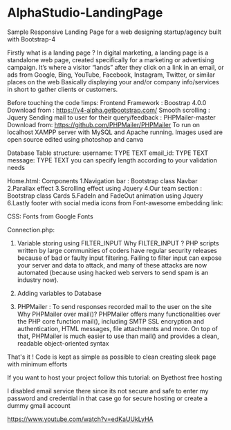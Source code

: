 # AlphaStudio-LandingPage
Sample Responsive Landing Page for a web designing startup/agency built with Bootstrap-4

Firstly what is a landing page ?
In digital marketing, a landing page is a standalone web page, created specifically for a marketing or advertising campaign. It’s where a visitor “lands” after they click on a link in an email, or ads from Google, Bing, YouTube, Facebook, Instagram, Twitter, or similar places on the web
Basically displaying your and/or company info/services in short to gather clients or customers.

Before touching the code !imps:
Frontend Framework : Boostrap 4.0.0
Download from : https://v4-alpha.getbootstrap.com/
Smooth scrolling : Jquery 
Sending mail to user for their query/feedback : PHPMailer-master 
Download from: https://github.com/PHPMailer/PHPMailer
To run on localhost XAMPP server with MySQL and Apache running.
Images used are open source edited using photoshop and canva

Database Table structure:
username: TYPE TEXT
email_id: TYPE TEXT
message: TYPE TEXT
 you can specify length according to your validation needs
 
 Home.html:
 Components
 1.Navigation bar : Bootstrap class Navbar
 2.Parallax effect
 3.Scrolling effect using Jquery
 4.Our team section :  Bootstrap class Cards
 5.FadeIn and FadeOut animation using Jquery
 6.Lastly footer with social media icons from Font-awesome
 embedding link:
 <link rel="stylesheet" href="https://cdnjs.cloudflare.com/ajax/libs/font-awesome/4.7.0/css/font-awesome.min.css">
 
 CSS:
 Fonts from Google Fonts
 
 Connection.php:
 
1. Variable storing using FILTER_INPUT 
Why FILTER_INPUT ?
PHP scripts written by large communities of coders have regular security releases because of bad or faulty input filtering. Failing to filter input can expose your server and data to attack, and many of these attacks are now automated (because using hacked web servers to send spam is an industry now).

2. Adding variables to Database

3. PHPMailer : To send responses recorded mail to the user on the site
Why PHPMailer over mail()?
PHPMailer offers many functionalities over the PHP core function mail(), including SMTP SSL encryption and authentication, HTML messages, file attachments and more. On top of that, PHPMailer is much easier to use than mail() and provides a clean, readable object-oriented syntax


That's it ! Code is kept as simple as possible to clean creating sleek page with minimum efforts

If you want to host your project follow this tutorial:
on Byethost free hosting

I disabled email service there since its not secure and safe to enter my password and credential in that case go for secure hosting or create a dummy gmail account


https://www.youtube.com/watch?v=edKaUUkLyHA




